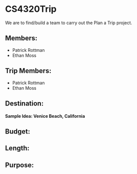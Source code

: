 # CS4320Trip
We are to find/build a team to carry out the Plan a Trip project.

## Members:
* Patrick Rottman
* Ethan Moss

## Trip Members:
* Patrick Rottman
* Ethan Moss

## Destination:
#### Sample Idea: Venice Beach, California

## Budget:

## Length:

## Purpose:
